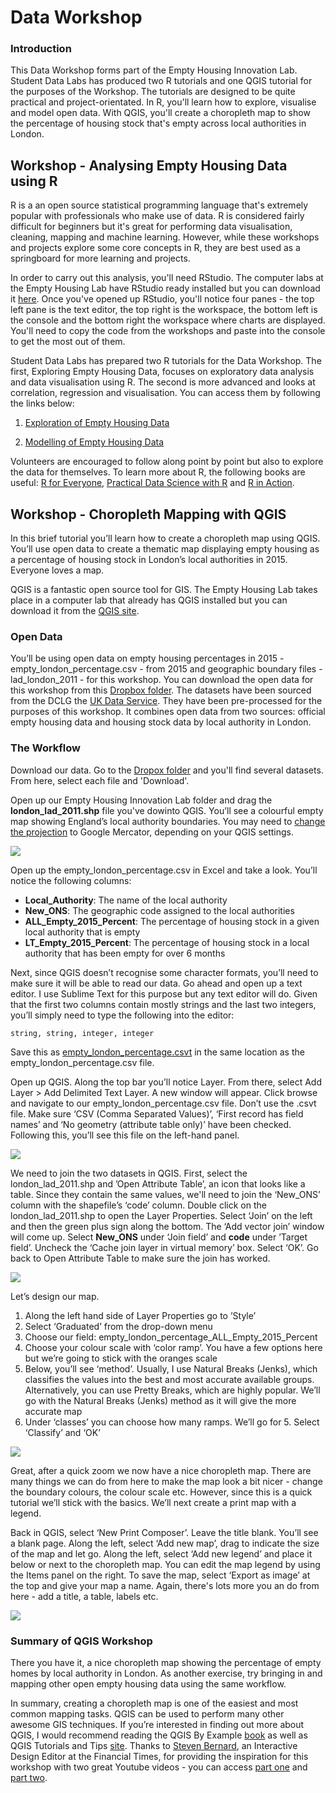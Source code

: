 # Data Workshop

### Introduction
This Data Workshop forms part of the Empty Housing Innovation Lab. Student Data Labs has produced two R tutorials and one QGIS tutorial for the purposes of the Workshop. The tutorials are designed to be quite practical and project-orientated. In R, you'll learn how to explore, visualise and model open data. With QGIS, you'll create a choropleth map to show the percentage of housing stock that's empty across local authorities in London.

## Workshop - Analysing Empty Housing Data using R
R is a an open source statistical programming language that's extremely popular with professionals who make use of data. R is considered fairly difficult for beginners but it's great for performing data visualisation, cleaning, mapping and machine learning. However, while these workshops and projects explore some core concepts in R, they are best used as a springboard for more learning and projects.

In order to carry out this analysis, you'll need RStudio. The computer labs at the Empty Housing Lab have RStudio ready installed but you can download it [here](https://www.rstudio.com/products/rstudio/download/). Once you've opened up RStudio, you'll notice four panes - the top left pane is the text editor, the top right is the workspace, the bottom left is the console and the bottom right the workspace where charts are displayed. You'll need to copy the code from the workshops and paste into the console to get the most out of them.

Student Data Labs has prepared two R tutorials for the Data Workshop. The first, Exploring Empty Housing Data, focuses on exploratory data analysis and data visualisation using R. The second is more advanced and looks at correlation, regression and visualisation. You can access them by following the links below:

1. [Exploration of Empty Housing Data](http://rpubs.com/StudentDataLabs/Empty-Housing-Lab-1)

2. [Modelling of Empty Housing Data](http://rpubs.com/StudentDataLabs/Empty-Housing-Lab-2)

Volunteers are encouraged to follow along point by point but also to explore the data for themselves. To learn more about R, the following books are useful: [R for Everyone](https://www.amazon.co.uk/Everyone-Advanced-Analytics-Graphics-Addison-Wesley/dp/0321888030), [Practical Data Science with R](https://www.amazon.co.uk/Practical-Data-Science-Nina-Zumel/dp/1617291560/ref=sr_1_1?s=books&ie=UTF8&qid=1477691407&sr=1-1&keywords=practical+data+science+with+r) and [R in Action](https://www.amazon.co.uk/Action-Data-Analysis-Graphics/dp/1617291382/ref=sr_1_1?s=books&ie=UTF8&qid=1477691440&sr=1-1&keywords=r+in+action). 

## Workshop - Choropleth Mapping with QGIS
In this brief tutorial you’ll learn how to create a choropleth map using QGIS. You’ll use open data to create a thematic map displaying empty housing as a percentage of housing stock in London’s local authorities in 2015. Everyone loves a map.

QGIS is a fantastic open source tool for GIS. The Empty Housing Lab takes place in a computer lab that already has QGIS installed but you can download it from the [QGIS site](http://www.qgis.org/en/site/forusers/download.html).

### Open Data
You’ll be using open data on empty housing percentages in 2015 - empty_london_percentage.csv - from 2015 and geographic boundary files - lad_london_2011 - for this workshop. You can download the open data for this workshop from this [Dropbox folder](https://www.dropbox.com/sh/446pg6rxdao1o2u/AAA7aGhH5zL35JA1k_rKnRSVa?dl=0). The datasets have been sourced from the DCLG the [UK Data Service](https://census.edina.ac.uk/bds.html). They have been pre-processed for the purposes of this workshop. It combines open data from two sources: official empty housing data and housing stock data by local authority in London.

### The Workflow
Download our data. Go to the [Dropox folder](https://www.dropbox.com/sh/446pg6rxdao1o2u/AAA7aGhH5zL35JA1k_rKnRSVa?dl=0) and you'll find several datasets. From here, select each file and 'Download'.

Open up our Empty Housing Innovation Lab folder and drag the <b>london_lad_2011.shp</b> file you've dowinto QGIS. You’ll see a colourful empty map showing England’s local authority boundaries. You may need to [change the projection](http://docs.qgis.org/2.2/en/docs/user_manual/working_with_projections/working_with_projections.html) to Google Mercator, depending on your QGIS settings.

![](https://studentdatalabs.files.wordpress.com/2016/10/screen-shot-2016-10-21-at-02-51-08.png)

Open up the empty_london_percentage.csv in Excel and take a look. You’ll notice the following columns:
+ <b>Local_Authority</b>: The name of the local authority
+ <b>New_ONS</b>: The geographic code assigned to the local authorities
+ <b>ALL_Empty_2015_Percent</b>: The percentage of housing stock in a given local authority that is empty
+ <b>LT_Empty_2015_Percent</b>: The percentage of housing stock in a local authority that has been empty for over 6 months

Next, since QGIS doesn’t recognise some character formats, you’ll need to make sure it will be able to read our data. Go ahead and open up a text editor. I use Sublime Text for this purpose but any text editor will do. Given that the first two columns contain mostly strings and the last two integers, you’ll simply need to type the following into the editor:
```
string, string, integer, integer
```
Save this as <u>empty_london_percentage.csvt</u> in the same location as the empty_london_percentage.csv file.

Open up QGIS. Along the top bar you’ll notice Layer. From there, select Add Layer > Add Delimited Text Layer. A new window will appear. Click browse and navigate to our empty_london_percentage.csv file. Don’t use the .csvt file. Make sure ‘CSV (Comma Separated Values)’, ‘First record has field names’ and ‘No geometry (attribute table only)’ have been checked. Following this, you’ll see this file on the left-hand panel.

![](https://studentdatalabs.files.wordpress.com/2016/10/screen-shot-2016-10-21-at-03-11-16.png)

We need to join the two datasets in QGIS. First, select the london_lad_2011.shp and ’Open Attribute Table’, an icon that looks like a table. Since they contain the same values, we'll need to join the ‘New_ONS’ column with the shapefile’s ‘code’ column. Double click on the london_lad_2011.shp to open the Layer Properties. Select ‘Join’ on the left and then the green plus sign along the bottom. The ‘Add vector join’ window will come up. Select <b>New_ONS</b> under ‘Join field’ and <b>code</b> under ’Target field’. Uncheck the ‘Cache join layer in virtual memory’ box. Select ‘OK’. Go back to Open Attribute Table to make sure the join has worked.

![](https://studentdatalabs.files.wordpress.com/2016/10/screen-shot-2016-10-21-at-02-52-49.png)

Let’s design our map. 

1. Along the left hand side of Layer Properties go to ’Style’
2. Select ‘Graduated’ from the drop-down menu
3. Choose our field: empty_london_percentage_ALL_Empty_2015_Percent
4. Choose your colour scale with ‘color ramp’. You have a few options here but we’re going to stick with the oranges scale
5. Below, you’ll see ‘method’. Usually, I use Natural Breaks (Jenks), which classifies the values into the best and most accurate available groups. Alternatively, you can use Pretty Breaks, which are highly popular. We’ll go with the Natural Breaks (Jenks) method as it will give the more accurate map
6. Under ‘classes’ you can choose how many ramps. We’ll go for 5. Select ‘Classify’ and ‘OK’

![](https://studentdatalabs.files.wordpress.com/2016/10/screen-shot-2016-10-21-at-02-55-39.png)

Great, after a quick zoom we now have a nice choropleth map. There are many things we can do from here to make the map look a bit nicer - change the boundary colours, the colour scale etc. However, since this is a quick tutorial we’ll stick with the basics. We’ll next create a print map with a legend.

Back in QGIS, select ‘New Print Composer’. Leave the title blank. You’ll see a blank page. Along the left, select ‘Add new map’, drag to indicate the size of the map and let go. Along the left, select ‘Add new legend’ and place it below or next to the choropleth map. You can edit the map legend by using the Items panel on the right. To save the map, select ‘Export as image’ at the top and give your map a name. Again, there's lots more you an do from here - add a title, a table, labels etc.

![](https://studentdatalabs.files.wordpress.com/2016/10/screen-shot-2016-10-21-at-03-28-38.png)

### Summary of QGIS Workshop
There you have it, a nice choropleth map showing the percentage of empty homes by local authority in London. As another exercise, try bringing in and mapping other open empty housing data using the same workflow.

In summary, creating a choropleth map is one of the easiest and most common mapping tasks. QGIS can be used to perform many other awesome GIS techniques. If you’re interested in finding out more about QGIS, I would recommend reading the QGIS By Example [book](https://www.amazon.co.uk/QGIS-Example-Alexander-Bruy/dp/1782174672) as well as QGIS Tutorials and Tips [site](http://www.qgistutorials.com/). Thanks to [Steven Bernard](https://www.youtube.com/channel/UCrBM8Ka8HhDAYvQY1VX2P0w/videos), an Interactive Design Editor at the Financial Times, for providing the inspiration for this workshop with two great Youtube videos - you can access [part one](https://www.youtube.com/watch?v=rG6UphZGmg4) and [part two](https://www.youtube.com/watch?v=TN_ltYfQorE).
